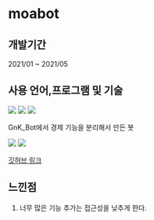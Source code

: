 # moabot

## 개발기간

2021/01 ~ 2021/05

## 사용 언어,프로그램 및 기술

<img src="python.png">
<img src="vscode.jpg">
<img src="firebase.png">

GnK_Bot에서 경제 기능을 분리해서 만든 봇

<img src="moabot/moabot1.png">
<img src="moabot/moabot2.png">

[깃허브 링크](https://github.com/sn49/moa2bot_discord)

## 느낀점

1. 너무 많은 기능 추가는 접근성을 낮추게 한다.
